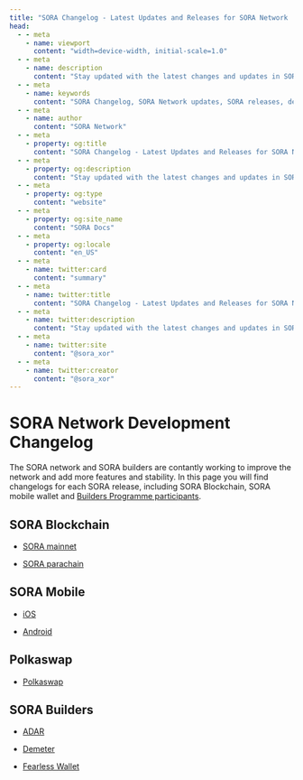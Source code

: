 ```yaml
---
title: "SORA Changelog - Latest Updates and Releases for SORA Network | SORA Docs"
head:
  - - meta
    - name: viewport
      content: "width=device-width, initial-scale=1.0"
  - - meta
    - name: description
      content: "Stay updated with the latest changes and updates in SORA Network. Explore the SORA Changelog for a comprehensive list of releases, improvements, and new features implemented in SORA's decentralized economic system."
  - - meta
    - name: keywords
      content: "SORA Changelog, SORA Network updates, SORA releases, decentralized economic system, new features, improvements"
  - - meta
    - name: author
      content: "SORA Network"
  - - meta
    - property: og:title
      content: "SORA Changelog - Latest Updates and Releases for SORA Network | SORA Docs"
  - - meta
    - property: og:description
      content: "Stay updated with the latest changes and updates in SORA Network. Explore the SORA Changelog for a comprehensive list of releases, improvements, and new features implemented in SORA's decentralized economic system."
  - - meta
    - property: og:type
      content: "website"
  - - meta
    - property: og:site_name
      content: "SORA Docs"
  - - meta
    - property: og:locale
      content: "en_US"
  - - meta
    - name: twitter:card
      content: "summary"
  - - meta
    - name: twitter:title
      content: "SORA Changelog - Latest Updates and Releases for SORA Network | SORA Docs"
  - - meta
    - name: twitter:description
      content: "Stay updated with the latest changes and updates in SORA Network. Explore the SORA Changelog for a comprehensive list of releases, improvements, and new features implemented in SORA's decentralized economic system."
  - - meta
    - name: twitter:site
      content: "@sora_xor"
  - - meta
    - name: twitter:creator
      content: "@sora_xor"
---
```


# SORA Network Development Changelog

The SORA network and SORA builders are contantly working to improve
the network and add more features and stability. In this page you will
find changelogs for each SORA release, including SORA Blockchain, SORA
mobile wallet and [Builders Programme
participants](sora-builders.md).

## SORA Blockchain

- [SORA mainnet](https://github.com/sora-xor/sora2-network/releases)

- [SORA parachain](https://github.com/sora-xor/sora2-parachain/releases)

## SORA Mobile

- [iOS](changelog.md)

- [Android](changelog.md)

## Polkaswap

- [Polkaswap](https://github.com/sora-xor/polkaswap-exchange-web/releases)

## SORA Builders

- [ADAR](changelog.md)

- [Demeter](changelog.md)

- [Fearless Wallet](changelog.md)

